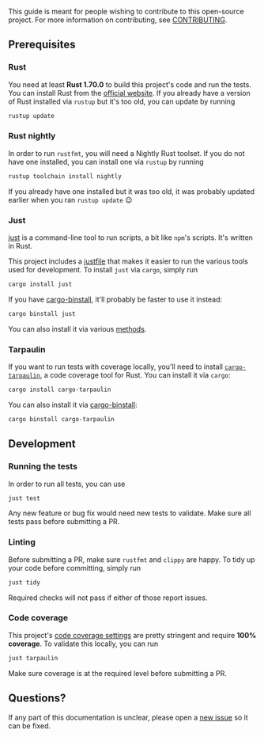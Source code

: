 This guide is meant for people wishing to contribute to this open-source project. For more information on contributing, see [CONTRIBUTING](CONTRIBUTING.md).

## Prerequisites

### Rust

You need at least **Rust 1.70.0** to build this project's code and run the tests. You can install Rust from the [official website](https://www.rust-lang.org/tools/install).
If you already have a version of Rust installed via `rustup` but it's too old, you can update by running

```bash
rustup update
```

### Rust nightly

In order to run `rustfmt`, you will need a Nightly Rust toolset. If you do not have one installed, you can install one via `rustup` by running

```bash
rustup toolchain install nightly
```

If you already have one installed but it was too old, it was probably updated earlier when you ran `rustup update` 😉

### Just

[just](https://github.com/casey/just) is a command-line tool to run scripts, a bit like `npm`'s scripts. It's written in Rust.

This project includes a [justfile](justfile) that makes it easier to run the various tools used for development. To install `just` via `cargo`, simply run

```bash
cargo install just
```

If you have [cargo-binstall](https://github.com/cargo-bins/cargo-binstall), it'll probably be faster to use it instead:

```bash
cargo binstall just
```

You can also install it via various [methods](https://github.com/casey/just#packages).

### Tarpaulin

If you want to run tests with coverage locally, you'll need to install [`cargo-tarpaulin`](https://github.com/xd009642/tarpaulin), a code coverage tool for Rust. You can install it via `cargo`:

```bash
cargo install cargo-tarpaulin
```
You can also install it via [cargo-binstall](https://github.com/cargo-bins/cargo-binstall):

```bash
cargo binstall cargo-tarpaulin
```

## Development

### Running the tests

In order to run all tests, you can use

```bash
just test
```

Any new feature or bug fix would need new tests to validate. Make sure all tests pass before submitting a PR.

### Linting

Before submitting a PR, make sure `rustfmt` and `clippy` are happy. To tidy up your code before committing, simply run

```bash
just tidy
```

Required checks will not pass if either of those report issues.

### Code coverage

This project's [code coverage settings](codecov.yml) are pretty stringent and require **100% coverage**. To validate this locally, you can run

```bash
just tarpaulin
```

Make sure coverage is at the required level before submitting a PR.

## Questions?

If any part of this documentation is unclear, please open a [new issue](https://github.com/clechasseur/exsb/issues/new/choose) so it can be fixed.
